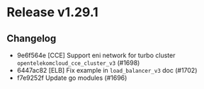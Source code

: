 # Release v1.29.1
## Changelog
* 9e6f564e [CCE] Support eni network for turbo cluster ``opentelekomcloud_cce_cluster_v3`` (#1698)
* 6447ac82 [ELB] Fix example in `load_balancer_v3` doc (#1702)
* f7e9252f Update go modules (#1696)

